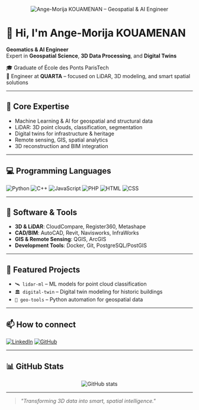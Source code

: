 <!-- Profile Banner -->
<p align="center">
  <img src="assets/banner.png" alt="Ange-Morija KOUAMENAN – Geospatial & AI Engineer" />
</p>

# 👋 Hi, I'm Ange-Morija KOUAMENAN

**Geomatics & AI Engineer**  
Expert in **Geospatial Science**, **3D Data Processing**, and **Digital Twins**

🎓 Graduate of École des Ponts ParisTech  
🏢 Engineer at **QUARTA** – focused on LiDAR, 3D modeling, and smart spatial solutions

---

## 🧠 Core Expertise

- Machine Learning & AI for geospatial and structural data  
- LiDAR: 3D point clouds, classification, segmentation  
- Digital twins for infrastructure & heritage  
- Remote sensing, GIS, spatial analytics  
- 3D reconstruction and BIM integration

---

## 💻 Programming Languages

![Python](https://img.shields.io/badge/Python-3670A0?style=for-the-badge&logo=python&logoColor=white)
![C++](https://img.shields.io/badge/C++-00599C?style=for-the-badge&logo=cplusplus&logoColor=white)
![JavaScript](https://img.shields.io/badge/JavaScript-F7DF1E?style=for-the-badge&logo=javascript&logoColor=black)
![PHP](https://img.shields.io/badge/PHP-777BB4?style=for-the-badge&logo=php&logoColor=white)
![HTML](https://img.shields.io/badge/HTML-E34F26?style=for-the-badge&logo=html5&logoColor=white)
![CSS](https://img.shields.io/badge/CSS-1572B6?style=for-the-badge&logo=css3&logoColor=white)

---

## 🧰 Software & Tools

- **3D & LiDAR**: CloudCompare, Register360, Metashape  
- **CAD/BIM**: AutoCAD, Revit, Navisworks, InfraWorks  
- **GIS & Remote Sensing**: QGIS, ArcGIS  
- **Development Tools**: Docker, Git, PostgreSQL/PostGIS  

---

## 🚀 Featured Projects

- `🛰️ lidar-ml` – ML models for point cloud classification  
- `🏛️ digital-twin` – Digital twin modeling for historic buildings  
- `🧭 geo-tools` – Python automation for geospatial data

---

## 📫 How to connect

[![LinkedIn](https://img.shields.io/badge/LinkedIn-0077B5?style=flat&logo=linkedin&logoColor=white)](https://www.linkedin.com/in/kouamenan-ange-morija/)
[![GitHub](https://img.shields.io/badge/GitHub-000?style=flat&logo=github&logoColor=white)](https://github.com/)

---

## 📊 GitHub Stats

<p align="center">
  <img src="https://github-readme-stats.vercel.app/api?username=YOUR_GITHUB_USERNAME&show_icons=true&theme=default" alt="GitHub stats" />
</p>

---

> *"Transforming 3D data into smart, spatial intelligence."*

